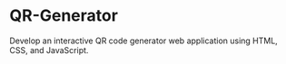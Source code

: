 # QR-Generator
Develop an interactive QR code generator web application using HTML, CSS, and JavaScript.
